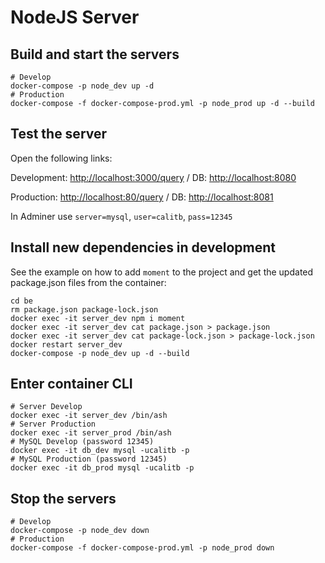 # NodeJS Server

## Build and start the servers

```
# Develop
docker-compose -p node_dev up -d
# Production
docker-compose -f docker-compose-prod.yml -p node_prod up -d --build
```

## Test the server

Open the following links:

Development: [http://localhost:3000/query](http://localhost:3000/query) / DB: [http://localhost:8080](http://localhost:8080)

Production: [http://localhost:80/query](http://localhost:80/query) / DB: [http://localhost:8081](http://localhost:8081)

In Adminer use `server=mysql`, `user=calitb`, `pass=12345`

## Install new dependencies in development

See the example on how to add `moment` to the project and get the updated package.json files from the container:

```
cd be
rm package.json package-lock.json
docker exec -it server_dev npm i moment
docker exec -it server_dev cat package.json > package.json
docker exec -it server_dev cat package-lock.json > package-lock.json
docker restart server_dev
docker-compose -p node_dev up -d --build
```

## Enter container CLI

```
# Server Develop
docker exec -it server_dev /bin/ash
# Server Production
docker exec -it server_prod /bin/ash
# MySQL Develop (password 12345)
docker exec -it db_dev mysql -ucalitb -p
# MySQL Production (password 12345)
docker exec -it db_prod mysql -ucalitb -p
```

## Stop the servers

```
# Develop
docker-compose -p node_dev down
# Production
docker-compose -f docker-compose-prod.yml -p node_prod down
```
